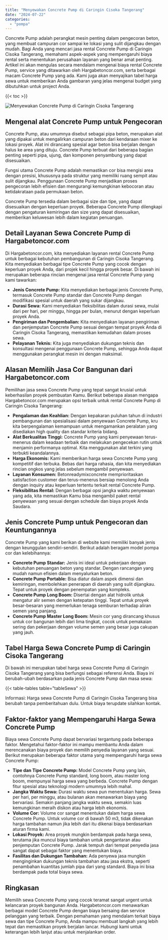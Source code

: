 ```yaml
---
title: "Menyewakan Concrete Pump di Caringin Cisoka Tangerang"
date: "2024-07-22"
categories: 
  - "pompa"
---
```




Concrete Pump adalah perangkat mesin penting dalam pengecoran beton, yang membuat campuran cor sampai ke lokasi yang sulit dijangkau dengan mudah. Bagi Anda yang mencari jasa rental Concrete Pump di Caringin Cisoka Tangerang, memahami aspek-aspek yang mempengaruhi biaya rental serta menentukan perusahaan layanan yang benar amat penting. Artikel ini akan mengulas secara mendalam mengenai biaya rental Concrete Pump, service yang ditawarkan oleh Hargabetoncor.com, serta berbagai macam Concrete Pump yang ada. Kami juga akan menyajikan tabel harga sewa untuk memberikan Anda gambaran yang jelas mengenai budget yang dibutuhkan untuk project Anda.

{{< toc >}}

![Menyewakan Concrete Pump di Caringin Cisoka Tangerang](https://hargareadymixid.github.io/pompa/concrete-pump%20(9).png)

## Mengenal alat Concrete Pump untuk Pengecoran

Concrete Pump, atau umumnya disebut sebagai pipa beton, merupakan alat yang dipakai untuk mengalirkan campuran beton dari kendaraan mixer ke lokasi proyek. Alat ini dirancang spesial agar beton bisa berjalan dengan halus ke area yang dituju. Concrete Pump terbuat dari beberapa bagian penting seperti pipa, ujung, dan komponen penyambung yang dapat disesuaikan.

Fungsi utama Concrete Pump adalah memastikan cor bisa mengisi area dengan presisi, khususnya pada struktur yang memiliki ruang sempit atau sulit dijangkau. Penggunaan Concrete Pump menjadikan proses pengecoran lebih efisien dan mengurangi kemungkinan kebocoran atau ketidakrataan pada permukaan beton.

Concrete Pump tersedia dalam berbagai size dan tipe, yang dapat disesuaikan dengan keperluan proyek. Beberapa Concrete Pump dilengkapi dengan pengaturan kemiringan dan size yang dapat disesuaikan, memberikan keluwesan lebih dalam kegiatan penuangan.

## Detail Layanan Sewa Concrete Pump di Hargabetoncor.com

Di Hargabetoncor.com, kita menyediakan layanan rental Concrete Pump untuk berbagai kebutuhan pembangunan di Caringin Cisoka Tangerang. Kita menyediakan berbagai tipe Concrete Pump yang cocok dengan keperluan proyek Anda, dari projek kecil hingga proyek besar. Di bawah ini merupakan beberapa rincian mengenai jasa rental Concrete Pump yang kami tawarkan:

- **Jenis Concrete Pump:** Kita menyediakan berbagai jenis Concrete Pump, termasuk Concrete Pump standar dan Concrete Pump dengan modifikasi spesial untuk daerah yang sukar dijangkau.
- **Durasi Sewa:** Kami menyediakan fleksibilitas dalam durasi sewa, mulai dari per hari, per minggu, hingga per bulan, menurut dengan keperluan proyek Anda.
- **Pengiriman dan Pengembalian:** Kita menyediakan layanan pengiriman dan penjemputan Concrete Pump sesuai dengan tempat proyek Anda di Caringin Cisoka Tangerang, memastikan kemudahan dalam proses sewa.
- **Pelayanan Teknis:** Kita juga menyediakan dukungan teknis dan konsultasi mengenai penggunaan Concrete Pump, sehingga Anda dapat menggunakan perangkat mesin ini dengan maksimal.

## Alasan Memilih Jasa Cor Bangunan dari Hargabetoncor.com

Pemilihan jasa sewa Concrete Pump yang tepat sangat krusial untuk keberhasilan proyek pembuatan Kamu. Berikut beberapa alasan mengapa Hargabetoncor.com merupakan opsi terbaik untuk rental Concrete Pump di Caringin Cisoka Tangerang:

- **Pengalaman dan Keahlian:** Dengan kepakaran puluhan tahun di industri pembangunan dan spesialisasi dalam penyewaan Concrete Pump, kru kita berpengalaman kemampuan untuk mengamankan peralatan yang disediakan high quality dan standar kriteria bidang.
- **Alat Berkualitas Tinggi:** Concrete Pump yang kami penyewaan terus-menerus dalam keadaan terbaik dan melakukan pengecekan rutin untuk menjamin performanya optimal. Kita menggunakan alat terkini yang terbukti keandalannya.
- **Harga Ekonomis:** Kami memberikan harga sewa Concrete Pump yang kompetitif dan terbuka. Bebas dari harga rahasia, dan kita menyediakan rincian ongkos yang jelas sebelum mengambil penyewaan.
- **Layanan Konsumen:** Betonreadymixconcrete memprioritaskan satisfaction customer dan terus-menerus bersiap menolong Anda dengan inquiry atau keperluan tertentu terkait rental Concrete Pump.
- **Fleksibilitas Rental:** Dengan berbagai opsi jangka waktu penyewaan yang ada, kita memastikan Kamu bisa mengambil paket rental penyewaan yang sesuai dengan schedule dan biaya proyek Anda Saudara.

## Jenis Concrete Pump untuk Pengecoran dan Keuntungannya

Concrete Pump yang kami berikan di website kami memiliki banyak jenis dengan keunggulan sendiri-sendiri. Berikut adalah beragam model pompa cor dan kelebihannya:

- **Concrete Pump Standar:** Jenis ini ideal untuk pekerjaan dengan kebutuhan penuangan beton yang standar. Dengan rancangan yang mudah namun efisien dalam menyalurkan beton.
- **Concrete Pump Portable:** Bisa diatur dalam aspek dimensi dan kemiringan, membolehkan penerapan di daerah yang sulit dijangkau. Tepat untuk proyek dengan penempatan yang kompleks.
- **Concrete Pump Long Boom:** Disertai dengan alat hidrolik untuk mengatur alir semen dengan ketepatan tinggi. Tepat untuk proyek besar-besaran yang memerlukan tenaga semburan terhadap aliran semen yang panjang.
- **Concrete Pump Master Long Boom:** Mesin cor yang dirancang khusus untuk cor bangunan lebih dari lima tingkat, cocok untuk pemakaian sering dan pekerjaan dengan volume semen yang besar juga cakupan yang jauh.

## Tabel Harga Sewa Concrete Pump di Caringin Cisoka Tangerang

Di bawah ini merupakan tabel harga sewa Concrete Pump di Caringin Cisoka Tangerang yang bisa berfungsi sebagai referensi Anda. Biaya ini berubah-ubah berdasarkan pada jenis Concrete Pump dan masa sewa:

{{< table-tables table="tableSewa" >}}

Informasi: Harga sewa Concrete Pump di Caringin Cisoka Tangerang bisa berubah tanpa pemberitahuan dulu. Untuk biaya terupdate silahkan kontak.

## Faktor-faktor yang Mempengaruhi Harga Sewa Concrete Pump

Biaya sewa Concrete Pump dapat bervariasi tergantung pada beberapa faktor. Mengetahui faktor-faktor ini mampu membantu Anda dalam merencanakan biaya proyek dan memilih penyedia layanan yang sesuai. Berikut merupakan beberapa faktor utama yang mempengaruhi harga sewa Concrete Pump:

- **Tipe dan Tipe Concrete Pump:** Model Concrete Pump yang lain, contohnya Concrete Pump standard, long boom, atau master long boom, mempunyai harga sewa yang berbeda. Concrete Pump dengan fitur spesial atau teknologi modern umumnya lebih mahal.
- **Jangka Waktu Sewa:** Durasi waktu sewa pun menentukan harga. Sewa per hari, per minggu, atau bulanan akan menawarkan biaya yang bervariasi. Semakin panjang jangka waktu sewa, semakin luas kemungkinan meraih diskon atau harga lebih ekonomis.
- **Volume Cor:** Volume cor sangat menentukan dalam harga sewa Concrete Pump. Untuk volume cor di bawah 50 m3, tidak dikenakan harga tambahan namun jika lebih dari itu dikenai biaya berdasarkan aturan firma kami.
- **Lokasi Proyek:** Area proyek mungkin berdampak pada harga sewa, terutama jika muncul biaya tambahan untuk pengantaran atau penjemputan Concrete Pump. Jarak tempuh dari tempat penyedia jasa sangat dapat sebagai faktor yang menentukan biaya.
- **Fasilitas dan Dukungan Tambahan:** Ada penyewa jasa mungkin menginginkan dukungan teknis tambahan atau jasa ekstra, seperti penambahan kuantitas jumlah pipa dari yang standard. Biaya ini bisa berdampak pada total biaya sewa.

## Ringkasan

Memilih sewa Concrete Pump yang cocok teramat sangat urgent untuk kelancaran proyek bangunan Anda. Hargabetoncor.com menawarkan berbagai model Concrete Pump dengan biaya bersaing dan service pelanggan yang terbaik. Dengan pemahaman yang mendalam terkait biaya sewa dan tipe Concrete Pump, Anda mampu membuat langkah yang lebih tepat dan memastikan proyek berjalan lancar. Hubungi kami untuk keterangan lebih lanjut atau untuk menjalankan order.
